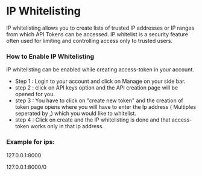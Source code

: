 # IP Whitelisting

IP whitelisting allows you to create lists of trusted IP addresses or IP ranges from which API Tokens can be accessed. IP whitelist is a security feature often used for limiting and controlling access only to trusted users.

### How to Enable IP Whitelisting

IP whitelisting can be enabled while creating access-token in your account.

* Step 1 : Login to your account and click on Manage on your side bar.
* step 2 : click on API keys option and the API creation page will be opened for you.
* step 3 : You have to click on "create new token" and the creation of token page opens where you will have to enter the Ip address ( Multiples seperated by ,) which you  would like to whitelist.
* step 4 : Click on create and the IP whitelisting is done and that access-token works only in that ip address.

### Example for ips:

127.0.0.1:8000

127.0.0.1:8000/0


